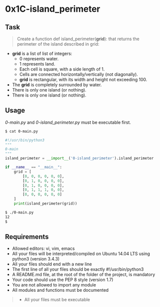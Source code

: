 #  0x1C-island_perimeter

## Task
> Create a function def island_perimeter(**grid**): that returns the perimeter of the island described in grid:  
* **grid** is a list of list of integers:
    * 0 represents water.
    * 1 represents land.
    * Each cell is square, with a side length of 1.
    * Cells are connected horizontally/vertically (not diagonally).
    * **grid** is rectangular, with its width and height not exceeding 100.
* The **grid** is completely surrounded by water.
* There is only one island (or nothing).
* There is only one island (or nothing).


##  Usage
_0-main.py_ and _0-island_perimeter.py_ must be executable first. 
```bash
$ cat 0-main.py
```
```python
#!/usr/bin/python3
"""
0-main
"""
island_perimeter = __import__('0-island_perimeter').island_perimeter

if __name__ == "__main__":
    grid = [
        [0, 0, 0, 0, 0, 0],
        [0, 1, 0, 0, 0, 0],
        [0, 1, 0, 0, 0, 0],
        [0, 1, 1, 1, 0, 0],
        [0, 0, 0, 0, 0, 0]
    ]
    print(island_perimeter(grid))
```
```bash
$ ./0-main.py
12
$ 
``` 
##  Requirements
* Allowed editors: vi, vim, emacs
* All your files will be interpreted/compiled on Ubuntu 14.04 LTS using python3 (version 3.4.3)
* All your files should end with a new line
* The first line of all your files should be exactly #!/usr/bin/python3
* A README.md file, at the root of the folder of the project, is mandatory
* Your code should use the PEP 8 style (version 1.7)
* You are not allowed to import any module
* All modules and functions must be documented
>* All your files must be executable